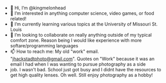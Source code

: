 - 👋 Hi, I’m @kingmelonhead
- 👀 I’m interested in anything computer science, video games, or food related!
- 🌱 I’m currently learning various topics at the University of Missouri St. Louis
- 💞️ I’m looking to collaborate on really anything outside of my typical comfort zone. Reason being I would like experience with more softare/programming languages
- 📫 How to reach me: My old "work" email. "jhackstadtphoto@gmail.com". Quotes on "Work" because it was an email I had when I was wanting to pursue photography as a side 
- job. I wasn't bad. School just got busy and I didnt have the resources to get high quality lenses. Oh well. Still enjoy photography as a hobby!

<!---
kingmelonhead/kingmelonhead is a ✨ special ✨ repository because its `README.md` (this file) appears on your GitHub profile.
You can click the Preview link to take a look at your changes.
--->
